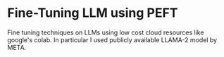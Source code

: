 # Fine-Tuning LLM using PEFT
Fine tuning techniques on LLMs using low cost cloud resources like google's colab. In particular I used publicly available LLAMA-2 model by META.
